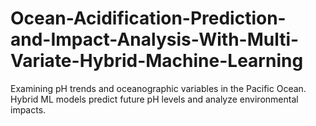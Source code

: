 # Ocean-Acidification-Prediction-and-Impact-Analysis-With-Multi-Variate-Hybrid-Machine-Learning
Examining pH trends and oceanographic variables in the Pacific Ocean. Hybrid ML models predict future pH levels and analyze environmental impacts.
